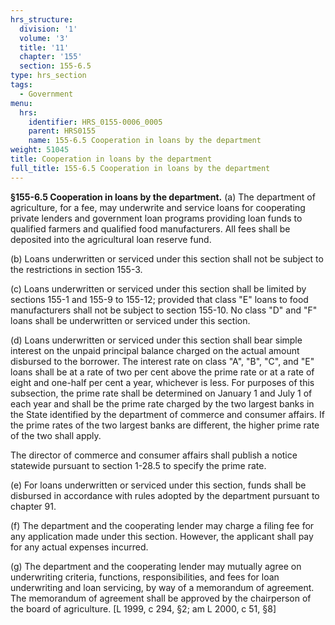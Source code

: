 ```yaml
---
hrs_structure:
  division: '1'
  volume: '3'
  title: '11'
  chapter: '155'
  section: 155-6.5
type: hrs_section
tags:
  - Government
menu:
  hrs:
    identifier: HRS_0155-0006_0005
    parent: HRS0155
    name: 155-6.5 Cooperation in loans by the department
weight: 51045
title: Cooperation in loans by the department
full_title: 155-6.5 Cooperation in loans by the department
---
```

**§155-6.5 Cooperation in loans by the department.** (a) The department of agriculture, for a fee, may underwrite and service loans for cooperating private lenders and government loan programs providing loan funds to qualified farmers and qualified food manufacturers. All fees shall be deposited into the agricultural loan reserve fund.

(b) Loans underwritten or serviced under this section shall not be subject to the restrictions in section 155-3.

(c) Loans underwritten or serviced under this section shall be limited by sections 155-1 and 155-9 to 155-12; provided that class "E" loans to food manufacturers shall not be subject to section 155-10\. No class "D" and "F" loans shall be underwritten or serviced under this section.

(d) Loans underwritten or serviced under this section shall bear simple interest on the unpaid principal balance charged on the actual amount disbursed to the borrower. The interest rate on class "A", "B", "C", and "E" loans shall be at a rate of two per cent above the prime rate or at a rate of eight and one-half per cent a year, whichever is less. For purposes of this subsection, the prime rate shall be determined on January 1 and July 1 of each year and shall be the prime rate charged by the two largest banks in the State identified by the department of commerce and consumer affairs. If the prime rates of the two largest banks are different, the higher prime rate of the two shall apply.

The director of commerce and consumer affairs shall publish a notice statewide pursuant to section 1-28.5 to specify the prime rate.

(e) For loans underwritten or serviced under this section, funds shall be disbursed in accordance with rules adopted by the department pursuant to chapter 91.

(f) The department and the cooperating lender may charge a filing fee for any application made under this section. However, the applicant shall pay for any actual expenses incurred.

(g) The department and the cooperating lender may mutually agree on underwriting criteria, functions, responsibilities, and fees for loan underwriting and loan servicing, by way of a memorandum of agreement. The memorandum of agreement shall be approved by the chairperson of the board of agriculture. [L 1999, c 294, §2; am L 2000, c 51, §8]